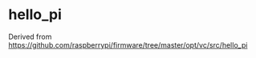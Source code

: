 hello_pi
========

Derived from https://github.com/raspberrypi/firmware/tree/master/opt/vc/src/hello_pi
